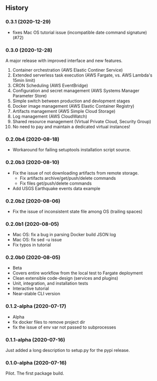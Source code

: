 ## History

### 0.3.1 (2020-12-29)

- fixes Mac OS tutorial issue (incompatible date command signature) (#72)

### 0.3.0 (2020-12-28)

A major release with improved interface and new features.

1. Container orchestration (AWS Elastic Continer Service)
2. Extended serverless task execution (AWS Fargate, vs. AWS Lambda's 15min limit) 
3. CRON Scheduling (AWS EventBridge)
4. Configuration and secret management (AWS Systems Manager Parameter Store)
5. Simple switch between production and devlopment stages
6. Docker image management (AWS Elastic Container Registry)
7. Artifacts management (AWS Simple Cloud Storage)
8. Log management (AWS CloudWatch)
9. Shared resource management (Virtual Private Cloud, Security Group)
10. No need to pay and maintain a dedicated virtual instances!

### 0.2.0b4 (2020-08-18)

- Workaround for failing setuptools installation script source.

### 0.2.0b3 (2020-08-10)

- Fix the issue of not downloading artifacts from remote storage.
    - Fix artifacts archive/get/push/delete commands
    - Fix files get/push/delete commands
- Add USGS Earthquake events data example

### 0.2.0b2 (2020-08-06)

- Fix the issue of inconsistent state file among OS (trailing spaces)

### 0.2.0b1 (2020-08-05)

- Mac OS: fix a bug in parsing Docker build JSON log
- Mac OS: fix sed -u issue
- Fix typos in tutorial

### 0.2.0b0 (2020-08-05)

- Beta
- Covers entire workflow from the local test to Fargate deployment
- Clean extensible code-design (services and plugins)
- Unit, integration, and installation tests
- Interactive tutorial
- Near-stable CLI version

### 0.1.2-alpha (2020-07-17)

- Alpha
- fix docker files to remove project dir
- fix the issue of env var not passed to subprocesses

### 0.1.1-alpha (2020-07-16)

Just added a long description to setup.py for the pypi release.

### 0.1.0-alpha (2020-07-16)

Pilot. The first package build.

